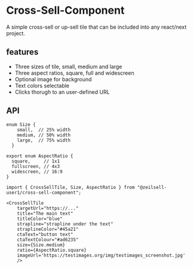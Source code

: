 # Cross-Sell-Component

A simple cross-sell or up-sell tile that can be included into any react/next project. 


## features

* Three sizes of tile, small, medium and large
* Three aspect ratios, square, full and widescreen
* Optional image for background
* Text colors selectable
* Clicks thorugh to an user-defined URL

## API

```
enum Size {
    small,  // 25% width
    medium, // 50% width
    large,  // 75% width
  }
  
export enum AspectRatio {
  square,     // 1x1
  fullscreen, // 4x3
  widescreen, // 16:9
}

import { CrossSellTile, Size, AspectRatio } from "@zeilsell-user1/cross-sell-component";

<CrossSellTile
    targetUrl="https://..."
    title="The main text"
    titleColor="blue"
    strapline="strapline under the text"
    straplineColor="#45a21"
    ctaText="button text"
    ctaTextColour="#ad6235"
    size={Size.medium}
    ratio={AspectRatio.square}
    imageUrl='https://testimages.org/img/testimages_screenshot.jpg'
    />
```
